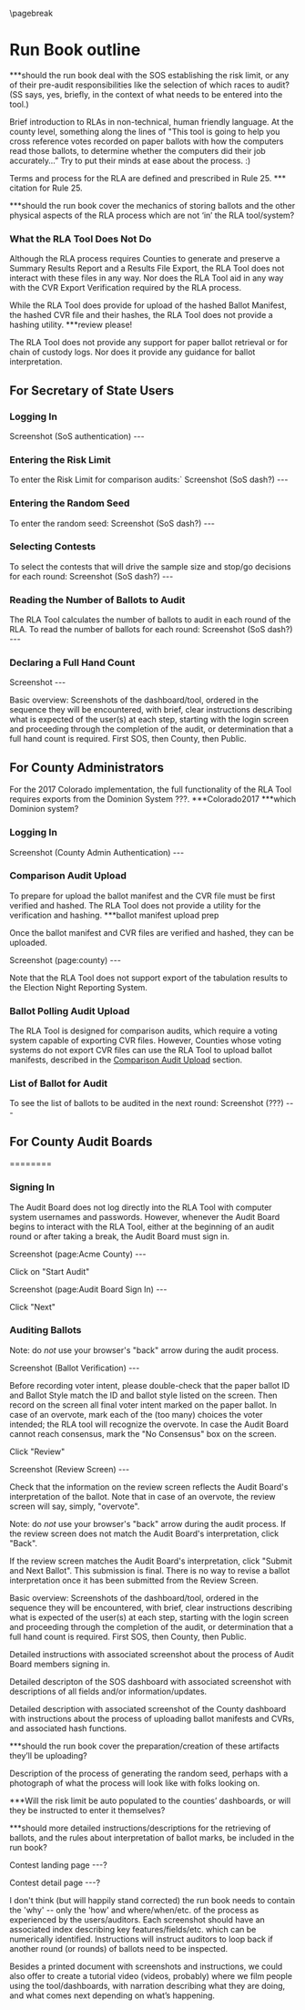 \pagebreak

Run Book outline
========

***should the run book deal with the SOS establishing the risk
limit, or any of their pre-audit responsibilities like the selection
of which races to audit? (SS says, yes, briefly, in the context of 
what needs to be entered into the tool.)

Brief introduction to RLAs in non-technical, human friendly language.
At the county level, something along the lines of "This tool is going
to help you cross reference votes recorded on paper ballots with how 
the computers read those ballots, to determine whether the computers
did their job accurately…” Try to put their minds at ease about the
process. :)

Terms and process for the RLA are defined and prescribed in Rule 25.
*** citation for Rule 25.

***should the run book cover the mechanics of storing ballots and the
other physical aspects of the RLA process which are not ‘in’ the RLA
tool/system?

### What the RLA Tool Does Not Do

Although the RLA process requires Counties to 
generate and preserve
a Summary Results Report and a Results File Export, the RLA Tool 
does not interact with these files in any way. Nor does the RLA Tool 
aid in any way with the CVR Export Verification required by the 
RLA process. 

While the RLA Tool does provide for upload of the 
hashed Ballot Manifest, the hashed CVR file and their hashes, 
the RLA Tool does not provide a hashing utility.
***review please!

The RLA Tool does not provide any support for paper ballot retrieval or 
for chain of custody logs. Nor does it provide any guidance for ballot 
interpretation. 

## For Secretary of State Users

### Logging In

Screenshot (SoS authentication) ---

### Entering the Risk Limit

To enter the Risk Limit for comparison audits:`
Screenshot (SoS dash?) --- 

### Entering the Random Seed

To enter the random seed:
Screenshot (SoS dash?) ---

### Selecting Contests

To select the contests that will drive the sample size and stop/go
decisions for each round:
Screenshot (SoS dash?) ---

### Reading the Number of Ballots to Audit

The RLA Tool calculates the number of ballots to audit in each round of the RLA. To read
the number of ballots for each round:
Screenshot (SoS dash?) ---

### Declaring a Full Hand Count

Screenshot ---


Basic overview: Screenshots of the dashboard/tool, ordered in the sequence
they will be encountered, with brief, clear instructions describing what
is expected of the user(s) at each step, starting with the login screen
and proceeding through the completion of the audit, or determination that
a full hand count is required. First SOS, then County, then Public.

## For County Administrators

For the 2017 Colorado implementation, the full functionality of the RLA Tool requires exports from the 
Dominion System ???. 
***Colorado2017
***which Dominion system?

### Logging In

Screenshot (County Admin Authentication) ---


### <a name="comparison-audit-upload"></a>Comparison Audit Upload

To prepare for upload the 
ballot manifest and the CVR file must be first verified and hashed. 
The RLA Tool does not provide a utility for the 
verification and hashing. 
***ballot manifest upload prep

Once the ballot manifest and CVR files are verified and hashed, 
they can be uploaded.

Screenshot (page:county) ---

Note that the RLA Tool does not support export of the
tabulation results to the Election Night Reporting System. 

### Ballot Polling Audit Upload
The RLA Tool is designed for comparison audits, which require a voting
system capable of exporting CVR files. However, Counties whose voting systems do not
export CVR files can use the RLA Tool to upload ballot manifests, described
in the [Comparison Audit Upload](#comparison-audit-upload) 
section.

### List of Ballot for Audit
To see the list of ballots to be audited in the next round:
Screenshot (???) ---



## For County Audit Boards
========

### Signing In

The Audit Board does not log directly into the RLA Tool with
computer system usernames and passwords. However, whenever 
the Audit Board begins to interact with the RLA Tool, either 
at the beginning of an audit round or after taking a break, 
the Audit Board must sign in.

Screenshot (page:Acme County) ---

Click on "Start Audit"

Screenshot (page:Audit Board Sign In) ---

Click "Next"

### Auditing Ballots

Note: do *not* use your browser's "back" arrow during the audit process.

Screenshot (Ballot Verification) ---

Before recording voter intent, please double-check that the paper ballot
ID and Ballot Style match the ID and ballot style listed on the screen.
Then record on the screen all final voter intent marked on the paper ballot.
In case of an overvote, mark each of the (too many) choices the voter 
intended; the RLA tool will recognize the overvote. In case the Audit 
Board cannot reach consensus, mark the "No Consensus" box on the screen.

Click "Review"

Screenshot (Review Screen) ---

Check that the information on the review screen reflects the 
Audit Board's interpretation of the ballot. Note that in case of 
an overvote, the review screen will say, simply, "overvote".

Note: do *not* use your browser's "back" arrow during the audit process.
If the review screen does not match the Audit Board's interpretation,
click "Back".

If the review screen matches the Audit Board's interpretation,
click "Submit and Next Ballot". This submission is final. There 
is no way to revise a ballot interpretation once it has been submitted
from the Review Screen.


Basic overview: Screenshots of the dashboard/tool, ordered in the sequence
they will be encountered, with brief, clear instructions describing what
is expected of the user(s) at each step, starting with the login screen
and proceeding through the completion of the audit, or determination that
a full hand count is required. First SOS, then County, then Public.

Detailed instructions with associated screenshot about the process of
Audit Board members signing in.

Detailed descripton of the SOS dashboard with associated screenshot with
descriptions of all fields and/or information/updates.

Detailed description with associated screenshot of the County dashboard
with instructions about the process of uploading ballot manifests and
CVRs, and associated hash functions.

***should the run book cover the preparation/creation of these artifacts
they’ll be uploading?

Description of the process of generating the random seed, perhaps with a
photograph of what the process will look like with folks looking on.

***Will the risk limit be auto populated to the counties’ dashboards, or
will they be instructed to enter it themselves?

***should more detailed instructions/descriptions for the retrieving of
ballots, and the rules about interpretation of ballot marks, be included
in the run book?

Contest landing page ---?

Contest detail page ---?

I don't think (but will happily stand corrected) the run book needs to contain
the 'why' -- only the 'how' and where/when/etc. of the process as experienced
by the users/auditors. Each screenshot should have an associated index
describing key features/fields/etc. which can be numerically identified.
Instructions will instruct auditors to loop back if another round (or rounds)
of ballots need to be inspected.

Besides a printed document with screenshots and instructions, we could also
offer to create a tutorial video (videos, probably) where we film people using
the tool/dashboards, with narration describing what they are doing, and what comes
next depending on what’s happening.
